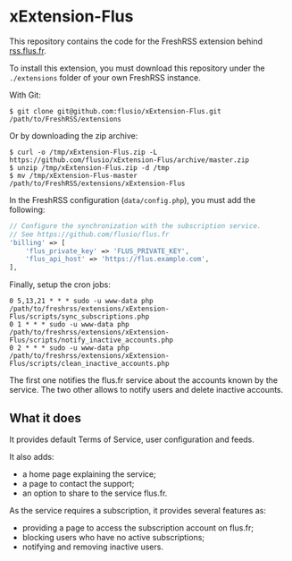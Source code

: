 # xExtension-Flus

This repository contains the code for the FreshRSS extension behind [rss.flus.fr](https://rss.flus.fr).

To install this extension, you must download this repository under the
`./extensions` folder of your own FreshRSS instance.

With Git:

```console
$ git clone git@github.com:flusio/xExtension-Flus.git /path/to/FreshRSS/extensions
```

Or by downloading the zip archive:

```console
$ curl -o /tmp/xExtension-Flus.zip -L https://github.com/flusio/xExtension-Flus/archive/master.zip
$ unzip /tmp/xExtension-Flus.zip -d /tmp
$ mv /tmp/xExtension-Flus-master /path/to/FreshRSS/extensions/xExtension-Flus
```

In the FreshRSS configuration (`data/config.php`), you must add the following:

```php
// Configure the synchronization with the subscription service.
// See https://github.com/flusio/flus.fr
'billing' => [
    'flus_private_key' => 'FLUS_PRIVATE_KEY',
    'flus_api_host' => 'https://flus.example.com',
],
```

Finally, setup the cron jobs:

```cron
0 5,13,21 * * * sudo -u www-data php /path/to/freshrss/extensions/xExtension-Flus/scripts/sync_subscriptions.php
0 1 * * * sudo -u www-data php /path/to/freshrss/extensions/xExtension-Flus/scripts/notify_inactive_accounts.php
0 2 * * * sudo -u www-data php /path/to/freshrss/extensions/xExtension-Flus/scripts/clean_inactive_accounts.php
```

The first one notifies the flus.fr service about the accounts known by the service.
The two other allows to notify users and delete inactive accounts.

## What it does

It provides default Terms of Service, user configuration and feeds.

It also adds:

- a home page explaining the service;
- a page to contact the support;
- an option to share to the service flus.fr.

As the service requires a subscription, it provides several features as:

- providing a page to access the subscription account on flus.fr;
- blocking users who have no active subscriptions;
- notifying and removing inactive users.

